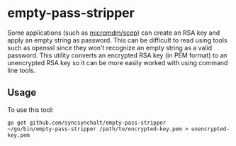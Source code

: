 # empty-pass-stripper

Some applications (such as
[micromdm/scep](https://github.com/micromdm/scep)) can create an RSA
key and apply an empty string as password.  This can be difficult to
read using tools such as openssl since they won't recognize an empty
string as a valid password.  This utility converts an encrypted RSA key
(in PEM format) to an unencrypted RSA key so it can be more easily worked
with using command line tools.

## Usage

To use this tool:

```
go get github.com/syncsynchalt/empty-pass-stripper
~/go/bin/empty-pass-stripper /path/to/encrypted-key.pem > unencrypted-key.pem
```
